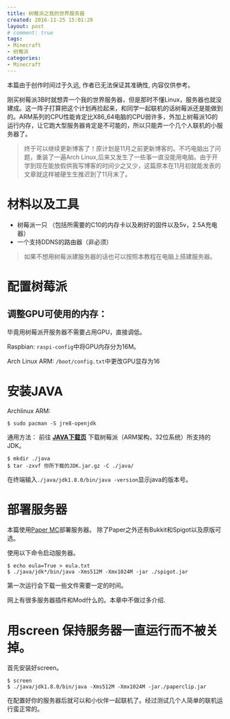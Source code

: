 ```yaml
---
title: 树莓派之我的世界服务器
created: 2016-11-25 15:01:28
layout: post
# comment: true
tags:
- Minecraft
- 树莓派
categories:
- Minecraft
---
```

<div class="alert-red">本篇由于创作时间过于久远, 作者已无法保证其准确性, 内容仅供参考。</div>

刚买树莓派3B时就想弄一个我的世界服务器，但是那时不懂Linux，服务器也就没建成。这一阵子打算把这个计划再捡起来，和同学一起联机的话树莓派还是能做到的。ARM系列的CPU性能肯定比X86_64电脑的CPU弱许多，外加上树莓派1G的运行内存，让它跑大型服务器肯定是不可能的，所以只能弄一个几个人联机的小服务器了。

<!--more-->

> 终于可以继续更新博客了！原计划是11月之前更新博客的。不巧电脑出了问题，重装了一遍Arch Linux,后来又发生了一些事一直没能用电脑。由于开学到现在能放假供我写博客的时间少之又少，这篇原本在11月初就能发表的文章就这样被硬生生推迟到了11月末了。

# 材料以及工具

* 树莓派一只 （包括所需要的C10的内存卡以及刷好的固件以及5v，2.5A充电器）
* 一个支持DDNS的路由器（非必须）

> 如果不想用树莓派建服务器的话也可以按照本教程在电脑上搭建服务器。

# 配置树莓派

## 调整GPU可使用的内存：

毕竟用树莓派开服务器不需要占用GPU，直接调低。

Raspbian: `raspi-config`中将GPU内存分为16M。

Arch Linux ARM: `/boot/config.txt`中更改GPU显存为16

# 安装JAVA

Archlinux ARM:
```
$ sudo pacman -S jre8-openjdk
```

通用方法：
前往 **[JAVA下载页](http://www.oracle.com/technetwork/cn/java/javase/downloads/jdk8-downloads-2133151-zhs.html)** 下载树莓派（ARM架构，32位系统）所支持的JDK。

```
$ mkdir ./java
$ tar -zxvf 你所下载的JDK.jar.gz -C ./java/
```
在终端输入`./java/jdk1.8.0/bin/java -version`显示java的版本号。

# 部署服务器

本篇使用[Paper MC](https://github.com/PaperMC/Paper)部署服务器。
除了Paper之外还有Bukkit和Spigot以及原版可选。

使用以下命令启动服务器。

```
$ echo eula=True > eula.txt
$ ./java/jdk*/bin/java -Xms512M -Xmx1024M -jar ./spigot.jar
```
第一次运行会下载一些文件需要一定的时间。

网上有很多服务器插件和Mod什么的。本章中不做过多介绍.

# 用screen 保持服务器一直运行而不被关掉。

首先安装好screen。
```
$ screen
$ ./java/jdk1.8.0/bin/java -Xms512M -Xmx1024M -jar./paperclip.jar
```
在配置好你的服务器后就可以和小伙伴一起联机了。经过测试几个人简单的联机运行蛮正常的。
